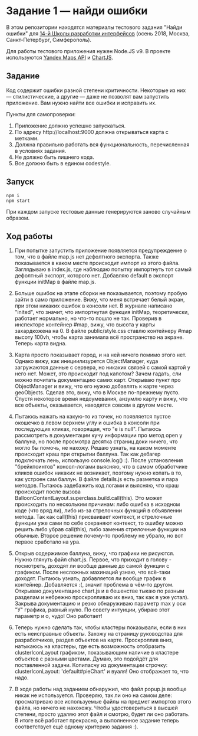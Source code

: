 # Задание 1 — найди ошибки

В этом репозитории находятся материалы тестового задания "Найди ошибки" для [14-й Школы разработки интерфейсов](https://academy.yandex.ru/events/frontend/shri_msk-2018-2) (осень 2018, Москва, Санкт-Петербург, Симферополь).

Для работы тестового приложения нужен Node.JS v9. В проекте используются [Yandex Maps API](https://tech.yandex.ru/maps/doc/jsapi/2.1/quick-start/index-docpage/) и [ChartJS](http://www.chartjs.org).

## Задание

Код содержит ошибки разной степени критичности. Некоторые из них — стилистические, а другие — даже не позволят вам запустить приложение. Вам нужно найти все ошибки и исправить их.

Пункты для самопроверки:

1. Приложение должно успешно запускаться.
1. По адресу http://localhost:9000 должна открываться карта с метками.
1. Должна правильно работать вся функциональность, перечисленная в условиях задания.
1. Не должно быть лишнего кода.
1. Все должно быть в едином codestyle.

## Запуск

```
npm i
npm start
```

При каждом запуске тестовые данные генерируются заново случайным образом.


## Ход работы

1. При попытке запустить приложение появляется предупреждение о том, что в файле map.js нет
дефолтного экспорта. Также показывается в каком месте происходит импорт из этого файла. Заглядываю в index.js, где наблюдаю попытку импортнуть тот самый дефолтный экспорт, которого нет. Добавляю default в экспорт функции initMap в файле map.js.

2. Больше ошибок на этапе сборки не показывается, поэтому пробую зайти в само приложение. Вижу, что меня встречает белый экран, при этом никаких ошибок в консоли нет. В журнале написано "inited", что значит, что импортнутая функция initMap, теоретически, работает нормально, но что-то пошло не так. Проверив в инспекторе контейнер #map, вижу, что высота у карты захардкожена на 0. В файле public/style.css ставлю контейнеру #map высоту 100vh, чтобы карта занимала всё пространство на экране. Теперь карта видна.

3. Карта просто показывает город, и на ней ничего помимо этого нет. Однако вижу, как инициилизурется ObjectManager, куда загружаются данные с сервера, но никаких связей с самой картой у него нет. Может, это происходит под капотом? Зачем гадать, сли можно почитать документацию самих карт. Открываю пункт про ObjectManager и вижу, что его нужно добавлять к карте через geoObjects. Сделав это, вижу, что в Москве по-прежнему пусто. Спустя некоторое время недоумевания, анзумлю карту и вижу, что все объекты, оказывается, находятся совсем в другом месте.

4. Пытаюсь нажать на какую-то из точек, но появляется пустое окошечко в левом верхнем углу и ошибка в консоли при последующих кликах, говорящая, что "e is null". Пытаюсь рассмотреть в документации кучу информации
про метод open у баллуна, но после просмотра десятка страниц доки ничего, что могло бы помочь, не нахожу.
Решаю узнать, на каком моменте происходит краш при открытии баллуна. Так как дебагер подключать
лень, использую console.log() :). После установления "брейкпоинтов" консол-логами выясняю, что
в самом обработчике кликов ошибок никаких не возникает, поэтому нужно копать в то, как устроен
сам баллун. В файле details.js есть разметка и пара методов. Пытаюсь задебажить код логами и выясняю, что краш происходит после вызова BalloonContentLayout.superclass.build.call(this).
Это может происходить по нескольким причинам: либо ошибка в исходном коде (что вряд ли),
либо из-за стрелочных функций в объявлении метода. Так как call(this) присваивает контекст, и
стрелочные функции уже сами по себе сохраняют контекст, то ошибку можно решить либо убрав
call(this), либо заменив стрелочные функции на обычные. Второе решение почему-то проблему не убрало,
но вот первое сработало на ура.

5. Открыв содержимое баллуна, вижу, что графики не рисуются. Нужно глянуть файл chart.js.
Первое, что приходит в голову - посмотреть, доходят ли вообще данные до самой функции с графиком.
После несложных махинаций узнаю, что всё-таки доходят. Пытаюсь узнать, добавляется ли
вообще график в контейнер. Добавляется :(, значит проблема в чём-то другом. Открываю документацию
chart.js и в бешенстве тыкаю по разным разделам и небрежно проскролливаю их вниз, так как
я уже устал). Закрыва документацию и резко обнаруживаю параметр max у оси "У" графика, равный
нулю. По совету интуиции, убираю этот параметр и о, чудо! Оно работает!

6. Теперь нужно сделать так, чтобы кластеры показывали, если в них есть неисправные объекты. Захожу на страницу руководства для разработчиков, раздел объектов на карте. Проскроллив вниз, натыкаюсь на кластеры, где есть возможность отобразить clusterIconLayout графиком, показывающим наличие в кластере объектов с разными цветами. Думаю, это подойдёт для поставленной задачи. Копипасчу из документации строчку: clusterIconLayout: 'default#pieChart' и вуаля! Оно отображает то, что надо.

7. В ходе работы над заданием обнаружил, что файл popup.js вообще никак не используется.
Проверяю, так ли оно на самом деле: просматриваю все используемые файлы на предмет импортов этого
файла, но ничего не нахохожу. Чтобы удостовериться в высшей степени, просто удаляю этот файл и
смотрю, будет ли оно работать. В итоге всё работает прекрасно, а выполненное задание теперь соответствует ещё одному критерию задания :).
